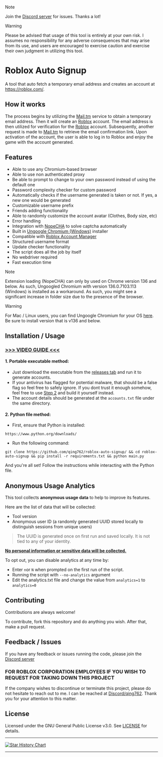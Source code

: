 > [!NOTE]  
> Join the [Discord server](https://qing762.is-a.dev/discord) for issues. Thanks a lot!

> [!WARNING]
> Please be advised that usage of this tool is entirely at your own risk. I assumes no responsibility for any adverse consequences that may arise from its use, and users are encouraged to exercise caution and exercise their own judgment in utilizing this tool.

# Roblox Auto Signup

A tool that auto fetch a temporary email address and creates an account at https://roblox.com/.

## How it works

The process begins by utilizing the [Mail.tm](https://mail.tm/) service to obtain a temporary email address. Then it will create an [Roblox](https://roblox.com) account. The email address is then utilized for verification for the [Roblox](https://roblox.com) account. Subsequently, another request is made to [Mail.tm](https://mail.tm/) to retrieve the email confirmation link. Upon activation of the account, the user is able to log in to Roblox and enjoy the game with the account generated.


## Features

- Able to use any Chromium-based browser
- Able to use non authenticated proxy
- Be able to prompt to change to your own password instead of using the default one
- Password complexity checker for custom password
- Automatically checks if the username generated is taken or not. If yes, a new one would be generated
- Customizable username prefix
- Friends adding functionality
- Able to randomly customize the account avatar (Clothes, Body size, etc)
- Error handling
- Integration with [NopeCHA](https://nopecha.com/) to solve captcha automatically
- Built in [Ungoogle Chromium (Windows)](https://github.com/ungoogled-software/ungoogled-chromium) installer
- Compatible with [Roblox Account Manager](https://github.com/ic3w0lf22/Roblox-Account-Manager)
- Structured username format
- Update checker functionality
- The script does all the job by itself
- No webdriver required
- Fast execution time


> [!NOTE]
> Extension loading (NopeCHA) can only by used on Chrome version 136 and below. As such, Ungoogled Chromium with version 136.0.7103.113 (Windows) is installed as a workaround.  As such, you might see a significant increase in folder size due to the presence of the browser.

> [!WARNING]
> For Mac / Linux users, you can find Ungoogle Chromium for your OS [here](https://ungoogled-software.github.io/ungoogled-chromium-binaries/releases/). Be sure to install version that is v136 and below.


## Installation / Usage

### [>>> VIDEO GUIDE <<<](https://qing762.is-a.dev/roblox-guide)

#### 1. Portable executable method:
- Just download the executable from the [releases tab](https://github.com/qing762/roblox-auto-signup/releases) and run it to generate accounts.
- If your antivirus has flagged for potential malware, that should be a false flag so feel free to safely ignore. If you dont trust it enough somehow, feel free to use [Step 2](https://github.com/qing762/roblox-auto-signup#2-python-file-method) and build it yourself instead.
- The account details should be generated at the `accounts.txt` file under the same directory.

#### 2. Python file method:
 - First, ensure that Python is installed:
 ``` shell
 https://www.python.org/downloads/
 ```
 - Run the following command:
 ```shell
 git clone https://github.com/qing762/roblox-auto-signup/ && cd roblox-auto-signup && pip install -r requirements.txt && python main.py
 ```

And you're all set! Follow the instructions while interacting with the Python file.


## Anonymous Usage Analytics

This tool collects **anonymous usage data** to help to improve its features. 

Here are the list of data that will be collected:
- Tool version
- Anonymous user ID (a randomly generated UUID stored locally to distinguish sessions from unique users)

> The UUID is generated once on first run and saved locally. It is not tied to any of your identity.

<ins>**No personal information or sensitive data will be collected.**</ins>

To opt out, you can disable analytics at any time by:
- Enter `n`or `N` when prompted on the first run of the script.
- Running the script with `--no-analytics` argument
- Edit the analytics.txt file and change the value from `analytics=1` to `analytics=0`


## Contributing

Contributions are always welcome!

To contribute, fork this repository and do anything you wish. After that, make a pull request.


## Feedback / Issues

If you have any feedback or issues running the code, please join the [Discord server](https://qing762.is-a.dev/discord)

### FOR ROBLOX CORPORATION EMPLOYEES IF YOU WISH TO REQUEST FOR TAKING DOWN THIS PROJECT

If the company wishes to discontinue or terminate this project, please do not hesitate to reach out to me. I can be reached at [Discord/qing762](https://discord.com/users/635765555277725696). Thank you for your attention to this matter.


## License

Licensed under the GNU General Public License v3.0. See [LICENSE](https://github.com/qing762/roblox-auto-signup/blob/main/LICENSE) for details.


---


[![Star History Chart](https://api.star-history.com/svg?repos=qing762/roblox-auto-signup&type=Date&theme=dark)](https://www.star-history.com/#qing762/roblox-auto-signup&Date)


---
